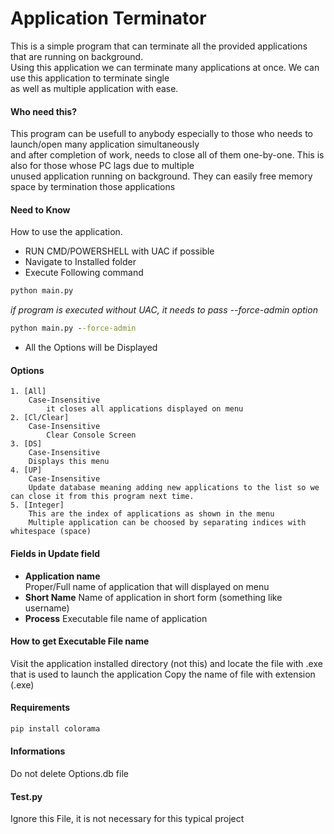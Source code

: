 # Application Terminator

This is a simple program that can terminate all the provided applications that are running on background.  
Using this application we can terminate many applications at once. We can use this application to terminate single  
as well as multiple application with ease.

#### Who need this?
This program can be usefull to anybody especially to those who needs to launch/open many application simultaneously  
and after completion of work, needs to close all of them one-by-one. This is also for those whose PC lags due to multiple  
unused application running on background. They can easily free memory space by termination those applications

#### Need to Know  
How to use the application.  
* RUN CMD/POWERSHELL with UAC if possible  
* Navigate to Installed folder  
* Execute Following command  
````cmd
python main.py
````
_if program is executed without UAC, it needs to pass --force-admin option_
````cmd
python main.py --force-admin
````
* All the Options will be Displayed

#### Options
    1. [All]
        Case-Insensitive
            it closes all applications displayed on menu
    2. [Cl/Clear]
        Case-Insensitive
            Clear Console Screen
    3. [DS]
        Case-Insensitive
        Displays this menu
    4. [UP]
        Case-Insensitive
        Update database meaning adding new applications to the list so we can close it from this program next time.
    5. [Integer]
        This are the index of applications as shown in the menu
        Multiple application can be choosed by separating indices with whitespace (space)

#### Fields in Update field
* **Application name**  
Proper/Full name of application that will displayed on menu
* **Short Name**
Name of application in short form (something like username)
* **Process**
Executable file name of application

#### How to get Executable File name
Visit the application installed directory (not this) and locate the file with .exe that is used to launch the application
Copy the name of file with extension (.exe)

#### Requirements
````cmd
pip install colorama
````

#### Informations
Do not delete Options.db file
#### Test.py
Ignore this File, it is not necessary for this typical project